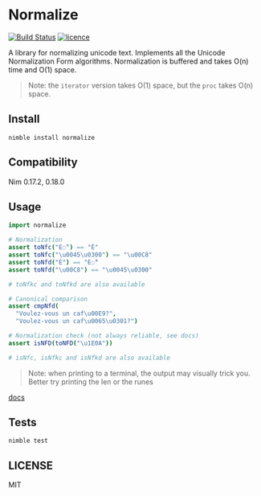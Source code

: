 # Normalize

[![Build Status](https://img.shields.io/travis/nitely/nim-normalize.svg?style=flat-square)](https://travis-ci.org/nitely/nim-normalize)
[![licence](https://img.shields.io/github/license/nitely/nim-normalize.svg?style=flat-square)](https://raw.githubusercontent.com/nitely/nim-normalize/master/LICENSE)

A library for normalizing unicode text. Implements all the
Unicode Normalization Form algorithms. Normalization is
buffered and takes O(n) time and O(1) space.

> Note: the ``iterator`` version takes O(1)
> space, but the ``proc`` takes O(n) space.

## Install

```
nimble install normalize
```

## Compatibility

Nim 0.17.2, 0.18.0

## Usage

```nim
import normalize

# Normalization
assert toNfc("E◌̀") == "È"
assert toNfc("\u0045\u0300") == "\u00C8"
assert toNfd("È") == "E◌̀"
assert toNfd("\u00C8") == "\u0045\u0300"

# toNfkc and toNfkd are also available

# Canonical comparison
assert cmpNfd(
  "Voulez-vous un caf\u00E9?",
  "Voulez-vous un caf\u0065\u0301?")

# Normalization check (not always reliable, see docs)
assert isNFD(toNFD("\u1E0A"))

# isNfc, isNfkc and isNfkd are also available
```

> Note: when printing to a terminal,
> the output may visually trick you.
> Better try printing the len or the runes

[docs](https://nitely.github.io/nim-normalize/)

## Tests

```
nimble test
```

## LICENSE

MIT
